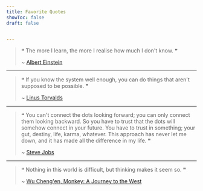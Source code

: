 ```yaml
---
title: Favorite Quotes
showToc: false
draft: false


---
```


> ❝ The more I learn, the more I realise how much I don't know. ❞
> 
> ~ [Albert Einstein]()

---



> ❝ If you know the system well enough, you can do things that aren't supposed to be possible. ❞
> 
> ~ [Linus Torvalds]()

---


> ❝ You can't connect the dots looking forward; you can only connect them looking backward. So you have to trust that the dots will somehow connect in your future. You have to trust in something; your gut, destiny, life, karma, whatever. This approach has never let me down, and it has made all the difference in my life. ❞
> 
> ~ [Steve Jobs]()

---


> ❝ Nothing in this world is difficult, but thinking makes it seem so. ❞
> 
> ~ [Wu Cheng'en, Monkey: A Journey to the West]()
